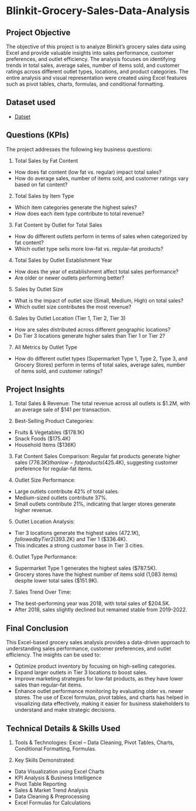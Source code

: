 # Blinkit-Grocery-Sales-Data-Analysis

## Project Objective
The objective of this project is to analyze Blinkit’s grocery sales data using Excel and provide valuable insights into sales performance, customer preferences, and outlet efficiency. The analysis focuses on identifying trends in total sales, average sales, number of items sold, and customer ratings across different outlet types, locations, and product categories. The entire analysis and visual representation were created using Excel features such as pivot tables, charts, formulas, and conditional formatting.

## Dataset used
- <a href="https://github.com/NikhilRoyDA/Blinkit-Grocery-Sales-Analysis/blob/main/Blinkit%20Grocery%20Data%20Analysis.xlsx">Datset</a>

## Questions (KPIs)
The project addresses the following key business questions:
1.	Total Sales by Fat Content
-	How does fat content (low fat vs. regular) impact total sales?
-	How do average sales, number of items sold, and customer ratings vary based on fat content?
2.	Total Sales by Item Type
- Which item categories generate the highest sales?
- How does each item type contribute to total revenue?
3.	Fat Content by Outlet for Total Sales
- How do different outlets perform in terms of sales when categorized by fat content?
- Which outlet type sells more low-fat vs. regular-fat products?
4.	Total Sales by Outlet Establishment Year
- How does the year of establishment affect total sales performance?
- Are older or newer outlets performing better?
5.	Sales by Outlet Size
- What is the impact of outlet size (Small, Medium, High) on total sales?
- Which outlet size contributes the most revenue?
6.	Sales by Outlet Location (Tier 1, Tier 2, Tier 3)
- How are sales distributed across different geographic locations?
- Do Tier 3 locations generate higher sales than Tier 1 or Tier 2?
7.	All Metrics by Outlet Type
-	How do different outlet types (Supermarket Type 1, Type 2, Type 3, and Grocery Stores) perform in terms of total sales, average sales, number of items sold, and customer ratings?

## Project Insights
1.	Total Sales & Revenue: The total revenue across all outlets is $1.2M, with an average sale of $141 per transaction.

2.	Best-Selling Product Categories:
-	Fruits & Vegetables ($178.1K)
-	Snack Foods ($175.4K)
-	Household Items ($136K)
3.	Fat Content Sales Comparison: Regular fat products generate higher sales ($776.3K) than low-fat products ($425.4K), suggesting customer preference for regular-fat items.

4.	Outlet Size Performance:
-	Large outlets contribute 42% of total sales.
-	Medium-sized outlets contribute 37%.
-	Small outlets contribute 21%, indicating that larger stores generate higher revenue.
5.	Outlet Location Analysis:
-	Tier 3 locations generate the highest sales ($472.1K), followed by Tier 2 ($393.2K) and Tier 1 ($336.4K).
-	This indicates a strong customer base in Tier 3 cities.
6.	Outlet Type Performance:
-	Supermarket Type 1 generates the highest sales ($787.5K).
-	Grocery stores have the highest number of items sold (1,083 items) despite lower total sales ($151.9K).
7.	Sales Trend Over Time:
-	The best-performing year was 2018, with total sales of $204.5K.
-	After 2018, sales slightly declined but remained stable from 2019-2022.

## Final Conclusion
This Excel-based grocery sales analysis provides a data-driven approach to understanding sales performance, customer preferences, and outlet efficiency. The insights can be used to:
-	Optimize product inventory by focusing on high-selling categories.
- Expand larger outlets in Tier 3 locations to boost sales.
- Improve marketing strategies for low-fat products, as they have lower sales than regular-fat items.
- Enhance outlet performance monitoring by evaluating older vs. newer stores.
The use of Excel formulas, pivot tables, and charts has helped in visualizing data effectively, making it easier for business stakeholders to understand and make strategic decisions.

## Technical Details & Skills Used
1. Tools & Technologies: Excel – Data Cleaning, Pivot Tables, Charts, Conditional Formatting, Formulas.

2. Key Skills Demonstrated:
- Data Visualization using Excel Charts
- KPI Analysis & Business Intelligence
- Pivot Table Reporting
- Sales & Market Trend Analysis
- Data Cleaning & Preprocessing
- Excel Formulas for Calculations






